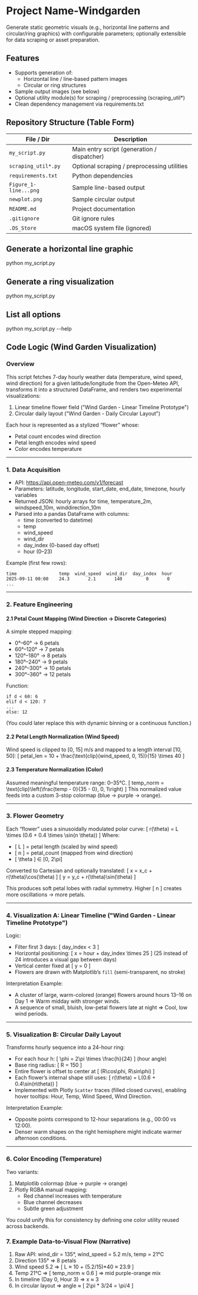 # Project Name-Windgarden
Generate static geometric visuals (e.g., horizontal line patterns and circular/ring graphics) with configurable parameters; optionally extensible for data scraping or asset preparation.

## Features
- Supports generation of:
  - Horizontal line / line-based pattern images
  - Circular or ring structures
- Sample output images (see below)
- Optional utility module(s) for scraping / preprocessing (scraping_util*)
- Clean dependency management via requirements.txt

## Repository Structure (Table Form)

| File / Dir | Description |
|-----------|-------------|
| `my_script.py` | Main entry script (generation / dispatcher) |
| `scraping_util*.py` | Optional scraping / preprocessing utilities |
| `requirements.txt` | Python dependencies |
| `Figure_1-line...png` | Sample line-based output |
| `newplot.png` | Sample circular output |
| `README.md` | Project documentation |
| `.gitignore` | Git ignore rules |
| `.DS_Store` | macOS system file (ignored) |


## Generate a horizontal line graphic
python my_script.py 

## Generate a ring visualization
python my_script.py 

## List all options
python my_script.py --help


##  Code Logic (Wind Garden Visualization)

### Overview
This script fetches 7-day hourly weather data (temperature, wind speed, wind direction) for a given latitude/longitude from the Open-Meteo API, transforms it into a structured DataFrame, and renders two experimental visualizations:
1. Linear timeline flower field ("Wind Garden - Linear Timeline Prototype")
2. Circular daily layout ("Wind Garden - Daily Circular Layout")

Each hour is represented as a stylized “flower” whose:
- Petal count encodes wind direction
- Petal length encodes wind speed
- Color encodes temperature

---

### 1. Data Acquisition
- API: https://api.open-meteo.com/v1/forecast
- Parameters: latitude, longitude, start_date, end_date, timezone, hourly variables
- Returned JSON: hourly arrays for time, temperature_2m, windspeed_10m, winddirection_10m
- Parsed into a pandas DataFrame with columns:
  - time (converted to datetime)
  - temp
  - wind_speed
  - wind_dir
  - day_index (0-based day offset)
  - hour (0–23)
  
Example (first few rows):
```
time                temp  wind_speed  wind_dir  day_index  hour
2025-09-11 00:00    24.3       2.1       140         0       0
...
```

---

### 2. Feature Engineering

#### 2.1 Petal Count Mapping (Wind Direction → Discrete Categories)
A simple stepped mapping:
- 0°–60° → 6 petals
- 60°–120° → 7 petals
- 120°–180° → 8 petals
- 180°–240° → 9 petals
- 240°–300° → 10 petals
- 300°–360° → 12 petals

Function:
```
if d < 60: 6
elif d < 120: 7
...
else: 12
```

(You could later replace this with dynamic binning or a continuous function.)

#### 2.2 Petal Length Normalization (Wind Speed)
Wind speed is clipped to [0, 15] m/s and mapped to a length interval [10, 50]:
\[ petal\_len = 10 + \frac{\text{clip}(wind\_speed, 0, 15)}{15} \times 40 \]

#### 2.3 Temperature Normalization (Color)
Assumed meaningful temperature range: 0–35℃.
\[ temp\_norm = \text{clip}\left(\frac{temp - 0}{35 - 0}, 0, 1\right) \]
This normalized value feeds into a custom 3-stop colormap (blue → purple → orange).

---

### 3. Flower Geometry

Each “flower” uses a sinusoidally modulated polar curve:
\[ r(\theta) = L \times (0.6 + 0.4 \times \sin(n \theta)) \]
Where:
- \[ L \] = petal length (scaled by wind speed)
- \[ n \] = petal_count (mapped from wind direction)
- \[ \theta \] ∈ \[0, 2\pi\]

Converted to Cartesian and optionally translated:
\[ x = x_c + r(\theta)\cos(\theta) \]
\[ y = y_c + r(\theta)\sin(\theta) \]

This produces soft petal lobes with radial symmetry. Higher \[ n \] creates more oscillations → more petals.

---

### 4. Visualization A: Linear Timeline ("Wind Garden - Linear Timeline Prototype")

Logic:
- Filter first 3 days: \[ day\_index < 3 \]
- Horizontal positioning:
  \[ x = hour + day\_index \times 25 \]
  (25 instead of 24 introduces a visual gap between days)
- Vertical center fixed at \[ y = 0 \]
- Flowers are drawn with Matplotlib’s `fill` (semi-transparent, no stroke)

Interpretation Example:
- A cluster of large, warm-colored (orange) flowers around hours 13–16 on Day 1 ⇒ Warm midday with stronger winds.
- A sequence of small, bluish, low-petal flowers late at night ⇒ Cool, low wind periods.

---

### 5. Visualization B: Circular Daily Layout

Transforms hourly sequence into a 24-hour ring:
- For each hour h:
  \[ \phi = 2\pi \times \frac{h}{24} \] (hour angle)
- Base ring radius: \[ R = 150 \]
- Entire flower is offset to center at \[ (R\cos\phi, R\sin\phi) \]
- Each flower’s internal shape still uses:
  \[ r(\theta) = L(0.6 + 0.4\sin(n\theta)) \]
- Implemented with Plotly `Scatter` traces (filled closed curves), enabling hover tooltips:
  Hour, Temp, Wind Speed, Wind Direction.

Interpretation Example:
- Opposite points correspond to 12-hour separations (e.g., 00:00 vs 12:00).
- Denser warm shapes on the right hemisphere might indicate warmer afternoon conditions.

---

### 6. Color Encoding (Temperature)
Two variants:
1. Matplotlib colormap (blue → purple → orange)
2. Plotly RGBA manual mapping:
   - Red channel increases with temperature
   - Blue channel decreases
   - Subtle green adjustment

You could unify this for consistency by defining one color utility reused across backends.

### 7. Example Data-to-Visual Flow (Narrative)
1. Raw API: wind_dir = 135°, wind_speed = 5.2 m/s, temp = 21℃
2. Direction 135° ⇒ 8 petals
3. Wind speed 5.2 ⇒ \[ L ≈ 10 + (5.2/15)*40 ≈ 23.9 \]
4. Temp 21℃ ⇒ \[ temp\_norm ≈ 0.6 \] ⇒ mid purple-orange mix
5. In timeline (Day 0, Hour 3) ⇒ x ≈ 3
6. In circular layout ⇒ angle ≈ \[ 2\pi * 3/24 = \pi/4 \]



